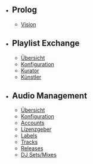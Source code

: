 - ## Prolog
    - [Vision](/{{route}}/{{version}}/vision)
- ## Playlist Exchange
    - [Übersicht](/{{route}}/{{version}}/playlist-exchange/overview)
    - [Konfiguration](/{{route}}/{{version}}/playlist-exchange/configuration)
    - [Kurator](/{{route}}/{{version}}/playlist-exchange/curator)
    - [Künstler](/{{route}}/{{version}}/playlist-exchange/artist)
- ## Audio Management
    - [Übersicht](/{{route}}/{{version}}/audio-management/overview)
    - [Konfiguration](/{{route}}/{{version}}/audio-management/configuration)
    - [Accounts](/{{route}}/{{version}}/audio-management/accounts)
    - [Lizenzgeber](/{{route}}/{{version}}/audio-management/licensor)
    - [Labels](/{{route}}/{{version}}/audio-management/labels)
    - [Tracks](/{{route}}/{{version}}/audio-management/tracks)
    - [Releases](/{{route}}/{{version}}/audio-management/releases)
    - [DJ Sets/Mixes](/{{route}}/{{version}}/audio-management/dj-sets)
